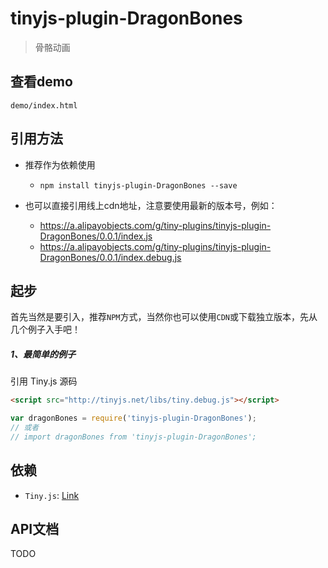 # tinyjs-plugin-DragonBones

> 骨骼动画

## 查看demo

`demo/index.html`

## 引用方法

- 推荐作为依赖使用

  - `npm install tinyjs-plugin-DragonBones --save`

- 也可以直接引用线上cdn地址，注意要使用最新的版本号，例如：

  - https://a.alipayobjects.com/g/tiny-plugins/tinyjs-plugin-DragonBones/0.0.1/index.js
  - https://a.alipayobjects.com/g/tiny-plugins/tinyjs-plugin-DragonBones/0.0.1/index.debug.js

## 起步
首先当然是要引入，推荐`NPM`方式，当然你也可以使用`CDN`或下载独立版本，先从几个例子入手吧！

##### 1、最简单的例子

引用 Tiny.js 源码
``` html
<script src="http://tinyjs.net/libs/tiny.debug.js"></script>
```
``` js
var dragonBones = require('tinyjs-plugin-DragonBones');
// 或者
// import dragonBones from 'tinyjs-plugin-DragonBones';
```

## 依赖
- `Tiny.js`: [Link](http://tinyjs.net/#/docs/api)

## API文档

TODO
